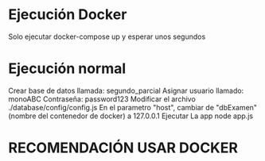 # Ejecución Docker
Solo ejecutar docker-compose up y esperar unos segundos

# Ejecución normal
Crear base de datos llamada: segundo_parcial
Asignar usuario llamado: monoABC
Contraseña: password123
Modificar el archivo ./database/config/config.js
    En el parametro "host", cambiar de "dbExamen" (nombre del contenedor de docker) a 127.0.0.1
Ejecutar La app
    node app.js

# RECOMENDACIÓN USAR DOCKER